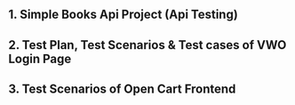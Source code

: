 ## 1. Simple Books Api Project (Api Testing)
## 2. Test Plan, Test Scenarios & Test cases of VWO Login Page
## 3. Test Scenarios of Open Cart Frontend

